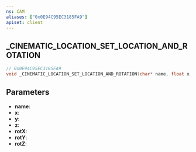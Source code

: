 ```yaml
---
ns: CAM
aliases: ["0x0E94C95EC3185FA9"]
apiset: client
---
```

## _CINEMATIC_LOCATION_SET_LOCATION_AND_ROTATION

```c
// 0x0E94C95EC3185FA9
void _CINEMATIC_LOCATION_SET_LOCATION_AND_ROTATION(char* name, float x, float y, float z, float rotX, float rotY, float rotZ);
```


## Parameters
* **name**:
* **x**:
* **y**:
* **z**:
* **rotX**:
* **rotY**:
* **rotZ**: